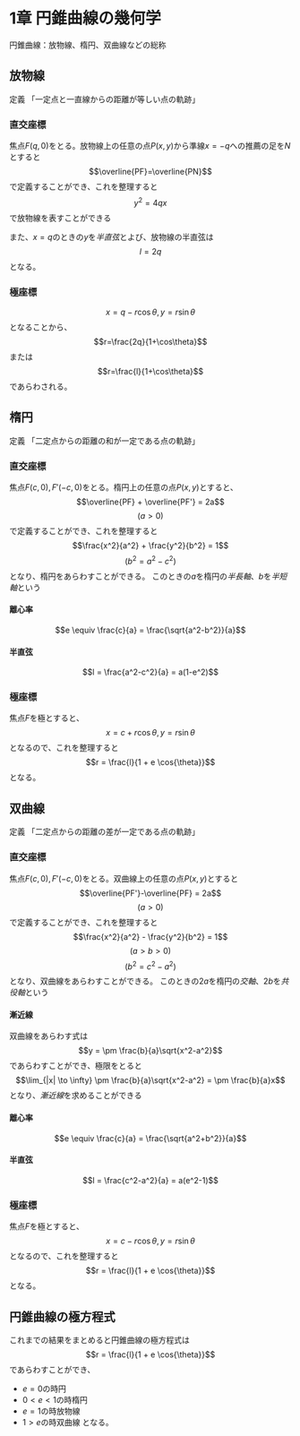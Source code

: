 <script type="text/javascript" async src="https://cdnjs.cloudflare.com/ajax/libs/mathjax/2.7.7/MathJax.js?config=TeX-MML-AM_CHTML">
</script>
<script type="text/x-mathjax-config">
 MathJax.Hub.Config({
 tex2jax: {
 inlineMath: [['$', '$'] ],
 displayMath: [ ['$$','$$'], ["\\[","\\]"] ]
 }
 });
</script>

# 1章 円錐曲線の幾何学
円錐曲線：放物線、楕円、双曲線などの総称

## 放物線
定義
「一定点と一直線からの距離が等しい点の軌跡」  
### 直交座標
焦点$F(q, 0)$をとる。放物線上の任意の点$P(x, y)$から準線$x=-q$への推薦の足を$N$とすると
$$\overline{PF}=\overline{PN}$$
で定義することができ、これを整理すると
$$y^2=4qx$$
で放物線を表すことができる

また、$x=q$のときの$y$を*半直弦*とよび、放物線の半直弦は
$$l=2q$$
となる。

### 極座標
$$x=q-r\cos\theta, y=r\sin\theta$$
となることから、
$$r=\frac{2q}{1+\cos\theta}$$
または
$$r=\frac{l}{1+\cos\theta}$$
であらわされる。

## 楕円
定義
「二定点からの距離の和が一定である点の軌跡」
### 直交座標
焦点$F(c, 0), F'(-c, 0)$をとる。楕円上の任意の点$P(x, y)$とすると、
$$\overline{PF} + \overline{PF'} = 2a$$
$$(a > 0)$$
で定義することができ、これを整理すると
$$\frac{x^2}{a^2} + \frac{y^2}{b^2} = 1$$
$$(b^2 = a^2 - c^2)$$
となり、楕円をあらわすことができる。
このときの$a$を楕円の*半長軸*、$b$を*半短軸*という  

#### 離心率
$$e \equiv \frac{c}{a} = \frac{\sqrt{a^2-b^2}}{a}$$

#### 半直弦
$$l = \frac{a^2-c^2}{a} = a(1-e^2)$$

### 極座標
焦点$F$を極とすると、
$$x = c + r \cos{\theta}, y = r \sin{\theta}$$
となるので、これを整理すると
$$r = \frac{l}{1 + e \cos{\theta}}$$
となる。

## 双曲線
定義
「二定点からの距離の差が一定である点の軌跡」

### 直交座標
焦点$F(c, 0), F'(-c, 0)$をとる。双曲線上の任意の点$P(x, y)$とすると
$$\overline{PF'}-\overline{PF} = 2a$$
$$(a > 0)$$
で定義することができ、これを整理すると
$$\frac{x^2}{a^2} - \frac{y^2}{b^2} = 1$$
$$(a > b > 0)$$
$$(b^2 = c^2 - a^2)$$
となり、双曲線をあらわすことができる。
このときの$2a$を楕円の*交軸*、$2b$を*共役軸*という

#### 漸近線
双曲線をあらわす式は
$$y = \pm \frac{b}{a}\sqrt{x^2-a^2}$$
であらわすことができ、極限をとると
$$\lim_{|x| \to \infty} \pm \frac{b}{a}\sqrt{x^2-a^2} = \pm \frac{b}{a}x$$
となり、*漸近線*を求めることができる

#### 離心率
$$e \equiv \frac{c}{a} = \frac{\sqrt{a^2+b^2}}{a}$$

#### 半直弦
$$l = \frac{c^2-a^2}{a} = a(e^2-1)$$

### 極座標
焦点$F$を極とすると、
$$x = c - r \cos{\theta}, y = r \sin{\theta}$$
となるので、これを整理すると
$$r = \frac{l}{1 + e \cos{\theta}}$$
となる。

## 円錐曲線の極方程式
これまでの結果をまとめると円錐曲線の極方程式は
$$r = \frac{l}{1 + e \cos{\theta}}$$
であらわすことができ、
* $e = 0$の時円
* $0 < e < 1$の時楕円
* $e=1$の時放物線
* $1 > e$の時双曲線
となる。